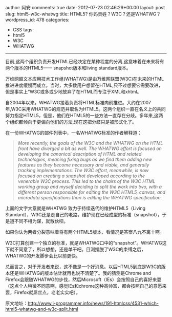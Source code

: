 author: 阿安
comments: true
date: 2012-07-23 02:46:29+00:00
layout: post
slug: html5-w3c-whatwg
title: HTML5? 你妈贵姓？W3C？还是WHATWG？
wordpress_id: 478
categories:
- CSS
tags:
- html5
- W3C
- WHATWG
---


目前,这两个组织负责开发HTML已经决定在某种程度的分离,这意味着在未来将有两个版本的HTML5—— snapshot版本和living standard版本。

万维网超文本应用技术工作组(WHATWG)是由万维网联盟(W3C)在未来的HTML推进进度缓慢而成立。当时，大多数用户想留在HTML,只不过想要它需要改进，但是事实上“W3C或多或少地放弃了在HTML而专注于XML和xhtml。

自2004年以来，WHATWG接着负责将HTML标准向前推进。大约在2007年,W3C采用WHATWG的规范并取名为HTML5。这两个组织一直在名义上的共同努力指定HTML5，但是，他们在HTML5的一些方法一直存在分歧。多年来,这两个组织都倾向于更偏向他们的方法,现在这把分歧只是被形式化了。

在一份WHATWG的邮件列表中，一名WHATWG标准的作者解释道：


> _More recently, the goals of the W3C and the WHATWG on the HTML front have diverged a bit as well. The WHATWG effort is focused on developing the canonical description of HTML and related technologies, meaning fixing bugs as we find them adding new features as they become necessary and viable, and generally tracking implementations. The W3C effort, meanwhile, is now focused on creating a snapshot developed according to the venerable W3C process. This led to the chairs of the W3C HTML working group and myself deciding to split the work into two, with a different person responsible for editing the W3C HTML5, canvas, and microdata specifications than is editing the WHATWG specification._


上面的文字大意就是WHATWG 致力于持续迭代的维护HTML5（Living Standard），W3C还是走自己的老路，维护现在已经成型的标准（snapshot），于是道不同不相为谋，就散伙呗。

如果你认为两者分裂意味着将有两个HTML5版本，看情况是答案八九不离十啊。

W3C打算创建一个独立的标准，就是WHATWG口中的“snapshot”。WHATWG这下就不同意了，所以想想，还是单干吧。目测摆脱了W3C的束缚之后，WHATWG的开发脚步会比以前更快。

总而言之，对于开发者来说，这不像是一个好消息。以后HTML5到底是W3C的版本还是WHATWG的版本估计就再也说不清楚了。我的猜测是Chrome and Firefox会跟随WHATWG的步伐，然后Microsoft（IEs）会按照自己的喜好来耍（这点个人稍微不同意啊，感觉IEs和chrome这种高帅富，都会按照自己的意愿来耍，Firefox就屌丝点，老老实实吧）。

原文地址：http://www.i-programmer.info/news/191-htmlcss/4531-which-html5-whatwg-and-w3c-split.html
